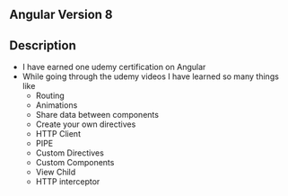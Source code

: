 ## Angular Version 8

## Description
* I have earned one udemy certification on Angular
* While going through the udemy videos I have learned so many things like 
  * Routing
  * Animations
  * Share data between components
  * Create your own directives
  * HTTP Client 
  * PIPE 
  * Custom Directives
  * Custom Components 
  * View Child
  * HTTP interceptor
